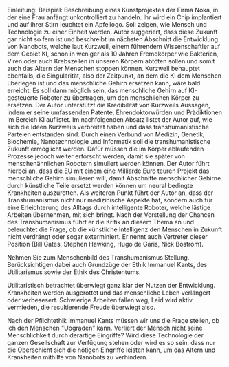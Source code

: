 Einleitung: Beispiel: Beschreibung eines Kunstprojektes der Firma Noka, in der eine Frau anfängt unkontrolliert zu handeln. Ihr wird ein Chip implantiert und auf ihrer Stirn leuchtet ein Apfellogo.
Soll zeigen, wie Mensch und Technologie zu einer Einheit werden.
Autor suggeriert, dass diese Zukunft gar nicht so fern ist und beschreibt im nächsten Abschnitt die Entwicklung von Nanobots, welche laut Kurzweil, einem führendem Wissenschaftler auf dem Gebiet KI, schon in weniger als 10 Jahren Fremdkörper wie Bakterien, Viren oder auch Krebszellen in unseren Körpern abtöten sollen und somit auch das Altern der Menschen stoppen können.
Kurzweil behauptet ebenfalls, die Singularität, also der Zeitpunkt, an dem die KI dem Menschen überlegen ist und das menschliche Gehirn ersetzen kann, wäre bald erreicht.
Es soll dann möglich sein, das menschliche Gehirn auf KI-gesteuerte Roboter zu übertragen, um den menschlichen Körper zu ersetzen.
Der Autor unterstützt die Kredibilität von Kurzweils Aussagen, indem er seine umfassenden Patente, Ehrendoktorwürden und Prädiktionen im Bereich KI auflistet.
Im nachfolgenden Absatz listet der Autor auf, wie sich die Ideen Kurzweils verbreitet haben und dass transhumanistische Parteien entstanden sind.
Durch einen Verbund von Medizin, Genetik, Biochemie, Nanotechnologie und Informatik soll die transhumanistische Zukunft ermöglicht werden. Dafür müssen die im Körper ablaufenden Prozesse jedoch weiter erforscht werden, damit sie später von menschenähnlichen Robotern simuliert werden können. Der Autor führt hierbei an, dass die EU mit einem eine Milliarde Euro teuren Projekt das menschliche Gehirn simulieren will, damit Abschnitte menschlicher Gehirne durch künstliche Teile ersetzt werden können um neural bedingte Krankheiten auszurotten.
Als weiteren Punkt führt der Autor an, dass der Transhumanismus nicht nur medizinische Aspekte hat, sondern auch für eine Erleichterung des Alltags durch intelligente Roboter, welche lästige Arbeiten übernehmen, mit sich bringt.
Nach der Vorstellung der Chancen des Transhumanismus führt er die Kritik an diesem Thema an und beleuchtet die Frage, ob die künstliche Intelligenz den Menschen in Zukunft nicht verdrängt oder sogar exterminiert. Er nennt auch Vertreter dieser Position (Bill Gates, Stephen Hawking, Hugo de Garis, Nick Bostrom).


 

Nehmen Sie zum Menschenbild des Transhumanismus Stellung. Berücksichtigen dabei auch Grundzüge der Ethik Immanuel Kants, des Utilitarismus sowie der Ethik des Christentums.

Utilitaristisch betrachtet überwiegt ganz klar der Nutzen der Entwicklung. Krankheiten werden ausgerottet und das menschliche Leben verlängert oder verbesesert. Schwierige Arbeiten fallen weg, Leid wird aktiv vermieden, die resultierende Freude überwiegt also.

Nach der Pflichtethik Immanuel Kants müssen wir uns die Frage stellen, ob ich den Menschen "Upgraden" kann. Verliert der Mensch nicht seine Menschlichkeit durch derartige Eingriffe? Wird diese Technologie der ganzen Gesellschaft zur Verfügung stehen oder wird es so sein, dass nur die Oberschicht sich die nötigen Eingriffe leisten kann, um das Altern und Krankheiten mithilfe von Nanobots zu verhindern.